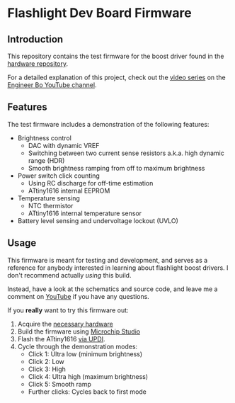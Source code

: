 # Flashlight Dev Board Firmware

## Introduction

This repository contains the test firmware for the boost driver found in the [hardware repository](https://github.com/realengineerbo/flashlight-dev-hw).

For a detailed explanation of this project, check out the [video series](https://www.youtube.com/playlist?list=PLYK5tmZIBWtEJjwAFE-49hSeELu9zoAmV) on the [Engineer Bo YouTube channel](https://youtube.com/@engineerbo).

## Features

The test firmware includes a demonstration of the following features:

* Brightness control
  * DAC with dynamic VREF
  * Switching between two current sense resistors a.k.a. high dynamic range (HDR)
  * Smooth brightness ramping from off to maximum brightness
* Power switch click counting
  * Using RC discharge for off-time estimation
  * ATtiny1616 internal EEPROM
* Temperature sensing
  * NTC thermistor
  * ATtiny1616 internal temperature sensor
* Battery level sensing and undervoltage lockout (UVLO)

## Usage

This firmware is meant for testing and development, and serves as a reference for anybody interested in learning about flashlight boost drivers. I don't recommend actually *using* this build.

Instead, have a look at the schematics and source code, and leave me a comment on [YouTube](https://www.youtube.com/playlist?list=PLYK5tmZIBWtEJjwAFE-49hSeELu9zoAmV) if you have any questions.

If you **really** want to try this firmware out:

1. Acquire the [necessary hardware](https://github.com/realengineerbo/flashlight-dev-hw)
2. Build the firmware using [Microchip Studio](https://www.microchip.com/en-us/tools-resources/develop/microchip-studio)
3. Flash the ATtiny1616 [via UPDI](https://github.com/SpenceKonde/AVR-Guidance/blob/master/UPDI/jtag2updi.md).
4. Cycle through the demonstration modes:
   * Click 1: Ultra low (minimum brightness)
   * Click 2: Low
   * Click 3: High
   * Click 4: Ultra high (maximum brightness)
   * Click 5: Smooth ramp
   * Further clicks: Cycles back to first mode
